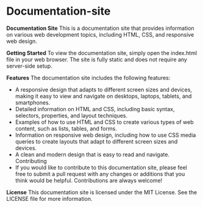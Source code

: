 # Documentation-site
**Documentation Site**
This is a documentation site that provides information on various web development topics, including HTML, CSS, and responsive web design.

**Getting Started**
To view the documentation site, simply open the index.html file in your web browser. The site is fully static and does not require any server-side setup.

**Features**
The documentation site includes the following features:

+ A responsive design that adapts to different screen sizes and devices, making it easy to view and navigate on desktops, laptops, tablets, and smartphones.
+ Detailed information on HTML and CSS, including basic syntax, selectors, properties, and layout techniques.
+ Examples of how to use HTML and CSS to create various types of web content, such as lists, tables, and forms.
+ Information on responsive web design, including how to use CSS media queries to create layouts that adapt to different screen sizes and devices.
+ A clean and modern design that is easy to read and navigate.
Contributing
+ If you would like to contribute to this documentation site, please feel free to submit a pull request with any changes or additions that you think would be helpful. Contributions are always welcome!

**License**
This documentation site is licensed under the MIT License. See the LICENSE file for more information.
